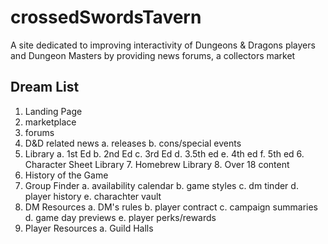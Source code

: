# crossedSwordsTavern

A site dedicated to improving interactivity of Dungeons & Dragons players and Dungeon Masters by providing news forums, a collectors market

## Dream List
  1. Landing Page
  2. marketplace
  3. forums
  4. D&D related news
     a. releases
     b. cons/special events
  5.  Library
      a. 1st Ed
      b. 2nd Ed
      c. 3rd Ed
      d. 3.5th ed
      e. 4th ed
      f. 5th ed
      6. Character Sheet Library
      7. Homebrew Library
      8. Over 18 content
  7. History of the Game
  8. Group Finder
     a. availability calendar
     b. game styles
     c. dm tinder
     d. player history
     e. charachter vault
  10. DM Resources
      a. DM's rules
      b. player contract
      c. campaign summaries
      d. game day previews
      e. player perks/rewards
  12. Player Resources
      a. Guild Halls

